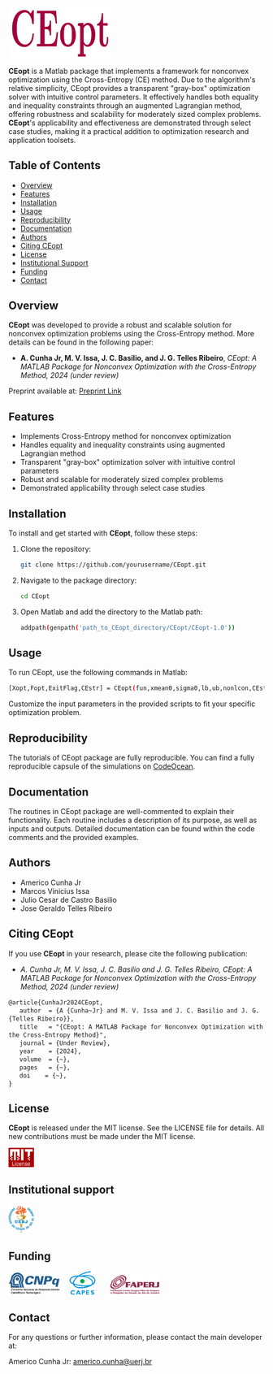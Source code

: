 <img src="logo/CEopt.png" width="40%">

**CEopt** is a Matlab package that implements a framework for nonconvex optimization using the Cross-Entropy (CE) method. Due to the algorithm's relative simplicity, CEopt provides a transparent "gray-box" optimization solver with intuitive control parameters. It effectively handles both equality and inequality constraints through an augmented Lagrangian method, offering robustness and scalability for moderately sized complex problems. **CEopt**'s applicability and effectiveness are demonstrated through select case studies, making it a practical addition to optimization research and application toolsets.

## Table of Contents
- [Overview](#overview)
- [Features](#features)
- [Installation](#installation)
- [Usage](#usage)
- [Reproducibility](#reproducibility)
- [Documentation](#documentation)
- [Authors](#authors)
- [Citing CEopt](#citing-ceopt)
- [License](#license)
- [Institutional Support](#institutional-support)
- [Funding](#funding)
- [Contact](#contact)

## Overview
**CEopt** was developed to provide a robust and scalable solution for nonconvex optimization problems using the Cross-Entropy method. More details can be found in the following paper:
- **A. Cunha Jr, M. V. Issa, J. C. Basilio, and J. G. Telles Ribeiro**, *CEopt: A MATLAB Package for Nonconvex Optimization with the Cross-Entropy Method, 2024 (under review)*

Preprint available at: [Preprint Link](xxx)

## Features
- Implements Cross-Entropy method for nonconvex optimization
- Handles equality and inequality constraints using augmented Lagrangian method
- Transparent "gray-box" optimization solver with intuitive control parameters
- Robust and scalable for moderately sized complex problems
- Demonstrated applicability through select case studies

## Installation
To install and get started with **CEopt**, follow these steps:
1. Clone the repository:
   ```bash
   git clone https://github.com/yourusername/CEopt.git
   ```
2. Navigate to the package directory:
   ```bash
   cd CEopt
   ```
3. Open Matlab and add the directory to the Matlab path:
   ```bash
   addpath(genpath('path_to_CEopt_directory/CEopt/CEopt-1.0'))
   ```

## Usage
To run CEopt, use the following commands in Matlab:
   ```bash
   [Xopt,Fopt,ExitFlag,CEstr] = CEopt(fun,xmean0,sigma0,lb,ub,nonlcon,CEstr)
   ```

Customize the input parameters in the provided scripts to fit your specific optimization problem.

## Reproducibility
The tutorials of CEopt package are fully reproducible. You can find a fully reproducible capsule of the simulations on <a href="https://codeocean.com/capsule/xxx" target="_blank">CodeOcean</a>.

## Documentation
The routines in CEopt package are well-commented to explain their functionality. Each routine includes a description of its purpose, as well as inputs and outputs. Detailed documentation can be found within the code comments and the provided examples.

## Authors
- Americo Cunha Jr
- Marcos Vinicius Issa
- Julio Cesar de Castro Basilio
- Jose Geraldo Telles Ribeiro

## Citing CEopt
If you use **CEopt** in your research, please cite the following publication:
- *A. Cunha Jr, M. V. Issa, J. C. Basilio and J. G. Telles Ribeiro, CEopt: A MATLAB Package for Nonconvex Optimization with the Cross-Entropy Method, 2024 (under review)*

```
@article{CunhaJr2024CEopt,
   author  = {A {Cunha~Jr} and M. V. Issa and J. C. Basilio and J. G. {Telles Ribeiro}},
   title   = "{CEopt: A MATLAB Package for Nonconvex Optimization with the Cross-Entropy Method}",
   journal = {Under Review},
   year    = {2024},
   volume  = {~},
   pages   = {~},
   doi    = {~},
}
```

## License
**CEopt** is released under the MIT license. See the LICENSE file for details. All new contributions must be made under the MIT license.

<img src="logo/mit_license_red.png" width="10%"> 

## Institutional support

<img src="logo/logo_uerj_color.jpeg" width="10%">

## Funding

<img src="logo/cnpq.png" width="20%"> &nbsp; &nbsp; <img src="logo/capes.png" width="10%">  &nbsp; &nbsp; &nbsp; <img src="logo/faperj.jpg" width="20%">

## Contact
For any questions or further information, please contact the main developer at:

Americo Cunha Jr: americo.cunha@uerj.br
